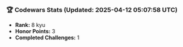 ### 🏆 Codewars Stats (Updated: 2025-04-12 05:07:58 UTC)

- **Rank:** 8 kyu
- **Honor Points:** 3
- **Completed Challenges:** 1
